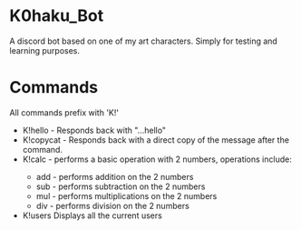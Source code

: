 # K0haku_Bot
A discord bot based on one of my art characters. Simply for testing and learning purposes.

# Commands

All commands prefix with 'K!'

- K!hello - Responds back with "...hello"
- K!copycat <Message> - Responds back with a direct copy of the message after the command.
- K!calc <operation> <number1> <number2> - performs a basic operation with 2 numbers, operations include:
  - add - performs addition on the 2 numbers
  - sub - performs subtraction on the 2 numbers
  - mul - performs multiplications on the 2 numbers
  - div - performs division on the 2 numbers
 - K!users Displays all the current users
